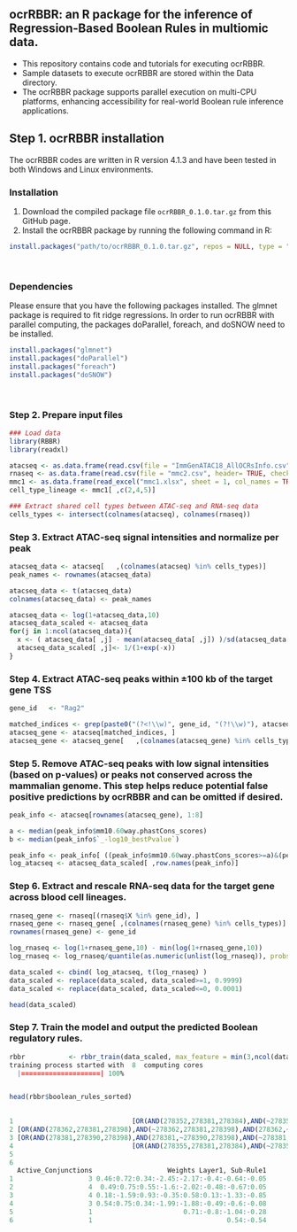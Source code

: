 ## ocrRBBR: an R package for the inference of Regression-Based Boolean Rules in multiomic data.
- This repository contains code and tutorials for executing ocrRBBR.
- Sample datasets to execute ocrRBBR are stored within the Data directory.
- The ocrRBBR package supports parallel execution on multi-CPU platforms, enhancing accessibility for real-world Boolean rule inference applications.

## Step 1. ocrRBBR installation
The ocrRBBR codes are written in R version 4.1.3 and have been tested in both Windows and Linux environments. 

### Installation
1. Download the compiled package file `ocrRBBR_0.1.0.tar.gz` from this GitHub page.
2. Install the ocrRBBR package by running the following command in R:
   
```R
install.packages("path/to/ocrRBBR_0.1.0.tar.gz", repos = NULL, type = "source")
```
<br>

### Dependencies  
Please ensure that you have the following packages installed. The glmnet package is required to fit ridge regressions. In order to run ocrRBBR with parallel computing, the packages doParallel, foreach, and doSNOW need to be installed.

```R
install.packages("glmnet")
install.packages("doParallel")  
install.packages("foreach")
install.packages("doSNOW")
```  

<br>

### Step 2. Prepare input files

```R
### Load data
library(RBBR)
library(readxl)

atacseq <- as.data.frame(read.csv(file = "ImmGenATAC18_AllOCRsInfo.csv", header= TRUE, check.names = FALSE))
rnaseq <- as.data.frame(read.csv(file = "mmc2.csv", header= TRUE, check.names = FALSE))
mmc1 <- as.data.frame(read_excel("mmc1.xlsx", sheet = 1, col_names = TRUE, col_types = "text"))
cell_type_lineage <- mmc1[ ,c(2,4,5)]

### Extract shared cell types between ATAC-seq and RNA-seq data
cells_types <- intersect(colnames(atacseq), colnames(rnaseq))
```

### Step 3. Extract ATAC-seq signal intensities and normalize per peak
```R
atacseq_data <- atacseq[   ,(colnames(atacseq) %in% cells_types)]
peak_names <- rownames(atacseq_data)

atacseq_data <- t(atacseq_data)
colnames(atacseq_data) <- peak_names

atacseq_data <- log(1+atacseq_data,10)
atacseq_data_scaled <- atacseq_data
for(j in 1:ncol(atacseq_data)){
  x <- ( atacseq_data[ ,j] - mean(atacseq_data[ ,j]) )/sd(atacseq_data[ ,j])
  atacseq_data_scaled[ ,j]<- 1/(1+exp(-x))
}
```

### Step 4. Extract ATAC-seq peaks within ±100 kb of the target gene TSS
```R
gene_id   <- "Rag2"

matched_indices <- grep(paste0("(?<!\\w)", gene_id, "(?!\\w)"), atacseq$genes.within.100Kb, perl = TRUE)
atacseq_gene <- atacseq[matched_indices, ]
atacseq_gene <- atacseq_gene[   ,(colnames(atacseq_gene) %in% cells_types)]
```

### Step 5. Remove ATAC-seq peaks with low signal intensities (based on p-values) or peaks not conserved across the mammalian genome. This step helps reduce potential false positive predictions by ocrRBBR and can be omitted if desired.
```R
peak_info <- atacseq[rownames(atacseq_gene), 1:8]

a <- median(peak_info$mm10.60way.phastCons_scores)
b <- median(peak_info$`_-log10_bestPvalue`)

peak_info <- peak_info[ ((peak_info$mm10.60way.phastCons_scores>=a)&(peak_info$`_-log10_bestPvalue`>=b)), ]
log_atacseq <- atacseq_data_scaled[ ,row.names(peak_info)]
```

### Step 6. Extract and rescale RNA-seq data for the target gene across blood cell lineages.
```R
rnaseq_gene <- rnaseq[(rnaseq$X %in% gene_id), ]
rnaseq_gene <- rnaseq_gene[ ,(colnames(rnaseq_gene) %in% cells_types)]
rownames(rnaseq_gene) <- gene_id

log_rnaseq <- log(1+rnaseq_gene,10) - min(log(1+rnaseq_gene,10))
log_rnaseq <- log_rnaseq/quantile(as.numeric(unlist(log_rnaseq)), probs = 0.975 , na.rm = TRUE)

data_scaled <- cbind( log_atacseq, t(log_rnaseq) )
data_scaled <- replace(data_scaled, data_scaled>=1, 0.9999)
data_scaled <- replace(data_scaled, data_scaled<=0, 0.0001)

head(data_scaled)
```

### Step 7. Train the model and output the predicted Boolean regulatory rules.
```R
rbbr           <- rbbr_train(data_scaled, max_feature = min(3,ncol(data_scaled)-1), mode = "1L", slope = 10, penalty = NA, weight_threshold = NA, num_cores = NA)
training process started with  8  computing cores
  |====================| 100%


head(rbbr$boolean_rules_sorted)

                                                                                                        Boolean_Rule                R2       BIC Input_Size Index             Features
1                              [OR(AND(278352,278381,278384),AND(~278352,278381,278384),AND(278352,~278381,278384))] 0.788633167796687 -306.8806          3   706 278352.278381.278384
2 [OR(AND(278362,278381,278398),AND(~278362,278381,278398),AND(278362,~278381,278398),AND(~278362,~278381,~278398))] 0.788220565514429 -306.7148          3  1435 278362.278381.278398
3 [OR(AND(278381,278390,278398),AND(278381,~278390,278398),AND(~278381,~278390,278398),AND(~278381,278390,~278398))] 0.788150615447657 -306.6867          3  2166 278381.278390.278398
4                              [OR(AND(278355,278381,278384),AND(~278355,278381,278384),AND(278355,~278381,278384))] 0.786059559598788 -305.8519          3  1277 278355.278381.278384
5                                                                                               [AND(278386,278398)] 0.746314992241634 -304.7223          2   275        278386.278398
6                                                                                                           [278384] 0.725155753428715 -304.6730          1    16               278384
  Active_Conjunctions                   Weights Layer1, Sub-Rule1
1                   3 0.46:0.72:0.34:-2.45:-2.17:-0.4:-0.64:-0.05
2                   4  0.49:0.75:0.55:-1.6:-2.02:-0.48:-0.67:0.05
3                   4 0.18:-1.59:0.93:-0.35:0.58:0.13:-1.33:-0.85
4                   3 0.54:0.75:0.34:-1.99:-1.88:-0.49:-0.6:-0.08
5                   1                       0.71:-0.8:-1.04:-0.28
6                   1                                  0.54:-0.54
```






























